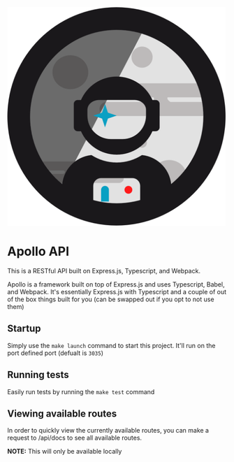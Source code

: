 <img src="Apollo_logo.png" alt="drawing" width="500px"/>

# Apollo API
This is a RESTful API built on Express.js, Typescript, and Webpack.

Apollo is a framework built on top of Express.js and uses Typescript, Babel, and Webpack. It's essentially Express.js with Typescript and a couple of out of the box things built for you (can be swapped out if you opt to not use them)

## Startup
Simply use the `make launch` command to start this project. It'll run on the port defined port (defualt is `3035`)

## Running tests
Easily run tests by running the `make test` command

## Viewing available routes
In order to quickly view the currently available routes, you can make a request to /api/docs to see all available routes.

**NOTE:** This will only be available locally

